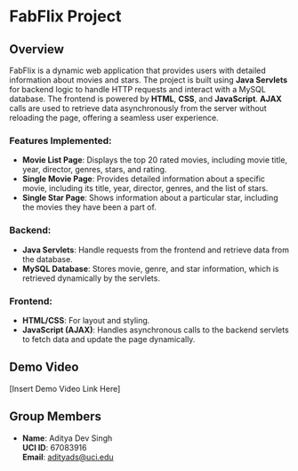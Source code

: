 # FabFlix Project

## Overview
FabFlix is a dynamic web application that provides users with detailed information about movies and stars. The project is built using **Java Servlets** for backend logic to handle HTTP requests and interact with a MySQL database. The frontend is powered by **HTML**, **CSS**, and **JavaScript**. **AJAX** calls are used to retrieve data asynchronously from the server without reloading the page, offering a seamless user experience.

### Features Implemented:
- **Movie List Page**: Displays the top 20 rated movies, including movie title, year, director, genres, stars, and rating.
- **Single Movie Page**: Provides detailed information about a specific movie, including its title, year, director, genres, and the list of stars.
- **Single Star Page**: Shows information about a particular star, including the movies they have been a part of.

### Backend:
- **Java Servlets**: Handle requests from the frontend and retrieve data from the database.
- **MySQL Database**: Stores movie, genre, and star information, which is retrieved dynamically by the servlets.

### Frontend:
- **HTML/CSS**: For layout and styling.
- **JavaScript (AJAX)**: Handles asynchronous calls to the backend servlets to fetch data and update the page dynamically.

## Demo Video
[Insert Demo Video Link Here]

## Group Members
- **Name**: Aditya Dev Singh  
  **UCI ID**: 67083916  
  **Email**: adityads@uci.edu  

